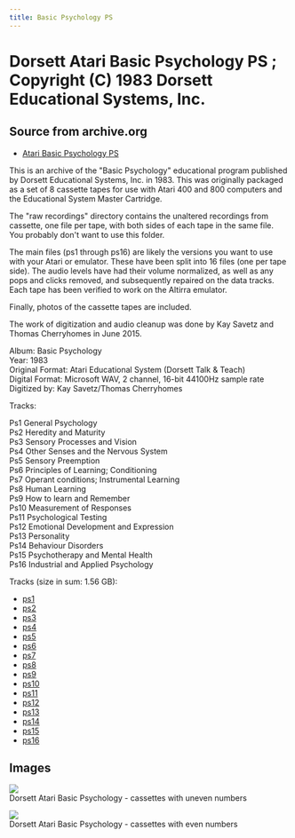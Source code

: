 ```yaml
---
title: Basic Psychology PS
---
```

# Dorsett Atari Basic Psychology PS ; Copyright (C) 1983 Dorsett Educational Systems, Inc.  
## Source from archive.org  
- [Atari Basic Psychology PS](https://archive.org/details/DorettAtariBasicPsychology)  
  
This is an archive of the "Basic Psychology" educational program published by Dorsett Educational Systems, Inc. in 1983. This was originally packaged as a set of 8 cassette tapes for use with Atari 400 and 800 computers and the Educational System Master Cartridge.  
  
The "raw recordings" directory contains the unaltered recordings from cassette, one file per tape, with both sides of each tape in the same file. You probably don't want to use this folder.  
  
The main files (ps1 through ps16) are likely the versions you want to use with your Atari or emulator. These have been split into 16 files (one per tape side). The audio levels have had their volume normalized, as well as any pops and clicks removed, and subsequently repaired on the data tracks. Each tape has been verified to work on the Altirra emulator.  
  
Finally, photos of the cassette tapes are included.  
  
The work of digitization and audio cleanup was done by Kay Savetz and Thomas Cherryhomes in June 2015.  
  
Album: Basic Psychology  
Year: 1983  
Original Format: Atari Educational System (Dorsett Talk & Teach)  
Digital Format: Microsoft WAV, 2 channel, 16-bit 44100Hz sample rate  
Digitized by: Kay Savetz/Thomas Cherryhomes  
  
Tracks:  
  
Ps1	General Psychology  
Ps2	Heredity and Maturity  
Ps3	Sensory Processes and Vision  
Ps4	Other Senses and the Nervous System  
Ps5	Sensory Preemption  
Ps6	Principles of Learning; Conditioning  
Ps7	Operant conditions; Instrumental Learning  
Ps8	Human Learning  
Ps9	How to learn and Remember  
Ps10	Measurement of Responses  
Ps11	Psychological Testing  
Ps12	Emotional Development and Expression  
Ps13	Personality  
Ps14	Behaviour Disorders  
Ps15	Psychotherapy and Mental Health  
Ps16	Industrial and Applied Psychology  
  
Tracks (size in sum: 1.56 GB):  
  
- [ps1](http://data.atariwiki.org/FLAC/Basic_Psychology/ps1.flac)  
- [ps2](http://data.atariwiki.org/FLAC/Basic_Psychology/ps2.flac)  
- [ps3](http://data.atariwiki.org/FLAC/Basic_Psychology/ps3.flac)  
- [ps4](http://data.atariwiki.org/FLAC/Basic_Psychology/ps4.flac)  
- [ps5](http://data.atariwiki.org/FLAC/Basic_Psychology/ps5.flac)  
- [ps6](http://data.atariwiki.org/FLAC/Basic_Psychology/ps6.flac)  
- [ps7](http://data.atariwiki.org/FLAC/Basic_Psychology/ps7.flac)  
- [ps8](http://data.atariwiki.org/FLAC/Basic_Psychology/ps8.flac)  
- [ps9](http://data.atariwiki.org/FLAC/Basic_Psychology/ps9.flac)  
- [ps10](http://data.atariwiki.org/FLAC/Basic_Psychology/ps10.flac)  
- [ps11](http://data.atariwiki.org/FLAC/Basic_Psychology/ps11.flac)  
- [ps12](http://data.atariwiki.org/FLAC/Basic_Psychology/ps12.flac)  
- [ps13](http://data.atariwiki.org/FLAC/Basic_Psychology/ps13.flac)  
- [ps14](http://data.atariwiki.org/FLAC/Basic_Psychology/ps14.flac)  
- [ps15](http://data.atariwiki.org/FLAC/Basic_Psychology/ps15.flac)  
- [ps16](http://data.atariwiki.org/FLAC/Basic_Psychology/ps16.flac)  
## Images  
![](attachments/psA_.jpg)  
Dorsett Atari Basic Psychology - cassettes with uneven numbers  
  
![](attachments/psB_.jpg)  
Dorsett Atari Basic Psychology - cassettes with even numbers  
